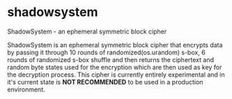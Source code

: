 # shadowsystem
ShadowSystem - an ephemeral symmetric block cipher

ShadowSystem is an ephemeral symmetric block cipher that encrypts data by passing it through 10 rounds of randomized(os.urandom) s-box, 6 rounds of randomized s-box shuffle and then returns the ciphertext and random byte states used for the encryption which are then used as key for the decryption process. This cipher
is currently entirely experimental and in it's current state is **NOT RECOMMENDED** to be used in a production environment.
